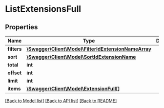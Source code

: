 # ListExtensionsFull

## Properties
Name | Type | Description | Notes
------------ | ------------- | ------------- | -------------
**filters** | [**\Swagger\Client\Model\FilterIdExtensionNameArray**](FilterIdExtensionNameArray.md) |  | [optional] 
**sort** | [**\Swagger\Client\Model\SortIdExtensionName**](SortIdExtensionName.md) |  | [optional] 
**total** | **int** |  | [optional] 
**offset** | **int** |  | [optional] 
**limit** | **int** |  | [optional] 
**items** | [**\Swagger\Client\Model\ExtensionFull[]**](ExtensionFull.md) |  | [optional] 

[[Back to Model list]](../README.md#documentation-for-models) [[Back to API list]](../README.md#documentation-for-api-endpoints) [[Back to README]](../README.md)


